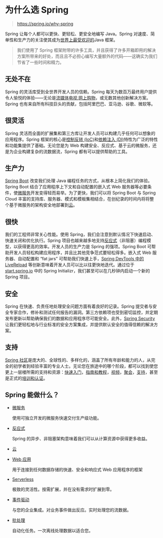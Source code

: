 # 为什么选 Spring

> https://spring.io/why-spring

Spring 让每个人都可以更快、更轻松、更安全地编写 Java。Spring 对速度、简单性和生产力的关注使其成为[世界上最受欢迎的](https://snyk.io/blog/jvm-ecosystem-report-2018-platform-application/)Java 框架。

> 我们使用了 Spring 框架附带的许多工具，并且获得了许多开箱即用的解决方案所带来的好处，而且且不必担心编写大量额外的代码——这确实为我们节省了一些时间和精力。

## 无处不在

Spring 的灵活库受到全世界开发人员的信赖。Spring 每天为数百万最终用户提供令人愉悦的体验——无论是[流媒体电视](https://medium.com/netflix-techblog/netflix-oss-and-spring-boot-coming-full-circle-4855947713a0),[网上购物](https://tech.target.com/2018/12/18/spring-feign.html)，或无数其他创新解决方案。Spring 也有来自所有科技巨头的贡献，包括阿里巴巴、亚马逊、谷歌、微软等。

## 很灵活

Spring 灵活而全面的扩展集和第三方库让开发人员可以构建几乎任何可以想象的应用程序。Spring 框架的核心是[控制反转 (IoC)](https://en.wikipedia.org/wiki/Inversion_of_control)和[依赖注入 (DI)](https://en.wikipedia.org/wiki/Dependency_injection)特性为广泛的特性和功能集提供了基础。无论您是为 Web 构建安全、反应式、基于云的微服务，还是为企业构建复杂的流数据流，Spring 都有可以提供帮助的工具。

## 生产力

[Spring Boot](https://spring.io/guides/gs/spring-boot/) 改变我们处理 Java 编程任务的方式，从根本上简化我们的体验。Spring Boot 结合了应用程序上下文和自动配置的嵌入式 Web 服务器等必要条件，使[微服务](https://spring.io/microservices)开发变得轻而易举。为了更快，我们可以将 Spring Boot 与 Spring Cloud 丰富的支持库、服务器、模式和模板集相结合，在创纪录的时间内将将整个基于微服务的架构安全地部署到[云](https://spring.io/cloud)。

## 很快

我们的工程师非常关心性能。使用 Spring，我们会注意到默认情况下快速启动、快速关闭和优化执行。Spring 项目也越来越多地支持[反应式](https://spring.io/reactive)（非阻塞）编程模型，以获得更高的效率。开发人员的生产力是 Spring 的强项。Spring Boot 可帮助开发人员轻松构建应用程序，并且比其他竞争范式要轻松得多。嵌入式 Web 服务器、自动配置和 “fat jars” 可帮助我们快速上手，[Spring DevTools 中的 LiveReload](https://docs.spring.io/spring-boot/docs/current/reference/html/using-spring-boot.html#using-boot-devtools-livereload) 等创新意味着开发人员可以比以往更快地迭代。通过位于 [start.spring.io](https://start.spring.io/) 中的 Spring Initializr，我们甚至可以在几秒钟内启动一个新的 Spring 项目。

## 安全

Spring 在快速、负责任地处理安全问题方面有着良好的记录。Spring 提交者与安全专家合作，修补和测试任何报告的漏洞。第三方依赖项也受到密切监控，并定期发布更新以帮助确保我们的数据和应用程序尽可能安全。此外，[Spring Security](https://spring.io/projects/spring-security) 让我们更轻松地与行业标准的安全方案集成，并提供默认安全的值得信赖的解决方案。

## 支持

[Spring 社区](https://spring.io/community)是庞大的、全球性的、多样化的，涵盖了所有年龄和能力的人，从完全的初学者到经验丰富的专业人士。无论您在旅途中的哪个阶段，都可以找到使您更上一层楼所需的支持和资源：[快速入门](https://spring.io/quickstart)，[指南和教程](https://spring.io/guides)，[视频](https://www.youtube.com/channel/UC7yfnfvEUlXUIfm8rGLwZdA)，[聚会](https://spring.io/events)，[支持](https://spring.io/support)，甚至是正式的[培训和认证](https://spring.io/training)。

## Spring 能做什么？

* [微服务](https://spring.io/microservices)

  使用可独立开发的微服务快速交付生产级功能。

* [反应式](https://spring.io/reactive)

  Spring 的异步、非阻塞架构意味着我们可以从计算资源中获得更多收益。

* [云](https://spring.io/cloud)

* [Web 应用](编程语言/Java/Javalang/Spring生态系统/why-spring/web-applications.md)

  用于连接到任何数据存储的快速、安全和响应式 Web 应用程序的框架

* [Serverless](https://spring.io/serverless)

  极致的灵活性。按需扩展，并在没有需求时扩展到零。

* [事件驱动]()

  与您的企业集成。对业务事件做出反应。实时处理您的流数据。

* [批处理](编程语言/Java/Javalang/Spring生态系统/why-spring/batch.md)

  自动化任务。一次离线处理数据以适合您。

